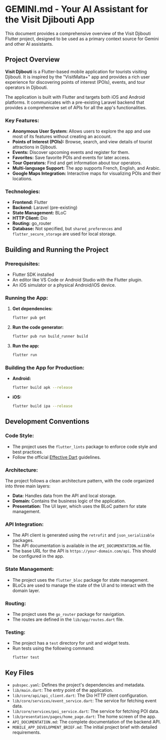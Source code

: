 # GEMINI.md - Your AI Assistant for the Visit Djibouti App

This document provides a comprehensive overview of the Visit Djibouti Flutter project, designed to be used as a primary context source for Gemini and other AI assistants.

## Project Overview

**Visit Djibouti** is a Flutter-based mobile application for tourists visiting Djibouti. It is inspired by the "VisitMalta+" app and provides a rich user experience for discovering points of interest (POIs), events, and tour operators in Djibouti.

The application is built with Flutter and targets both iOS and Android platforms. It communicates with a pre-existing Laravel backend that provides a comprehensive set of APIs for all the app's functionalities.

### Key Features:

*   **Anonymous User System:** Allows users to explore the app and use most of its features without creating an account.
*   **Points of Interest (POIs):** Browse, search, and view details of tourist attractions in Djibouti.
*   **Events:** Discover upcoming events and register for them.
*   **Favorites:** Save favorite POIs and events for later access.
*   **Tour Operators:** Find and get information about tour operators.
*   **Multi-language Support:** The app supports French, English, and Arabic.
*   **Google Maps Integration:** Interactive maps for visualizing POIs and their locations.

### Technologies:

*   **Frontend:** Flutter
*   **Backend:** Laravel (pre-existing)
*   **State Management:** BLoC
*   **HTTP Client:** Dio
*   **Routing:** go_router
*   **Database:** Not specified, but `shared_preferences` and `flutter_secure_storage` are used for local storage.

## Building and Running the Project

### Prerequisites:

*   Flutter SDK installed
*   An editor like VS Code or Android Studio with the Flutter plugin.
*   An iOS simulator or a physical Android/iOS device.

### Running the App:

1.  **Get dependencies:**
    ```bash
    flutter pub get
    ```
2.  **Run the code generator:**
    ```bash
    flutter pub run build_runner build
    ```
3.  **Run the app:**
    ```bash
    flutter run
    ```

### Building the App for Production:

*   **Android:**
    ```bash
    flutter build apk --release
    ```
*   **iOS:**
    ```bash
    flutter build ipa --release
    ```

## Development Conventions

### Code Style:

*   The project uses the `flutter_lints` package to enforce code style and best practices.
*   Follow the official [Effective Dart](https://dart.dev/effective-dart) guidelines.

### Architecture:

The project follows a clean architecture pattern, with the code organized into three main layers:

*   **Data:** Handles data from the API and local storage.
*   **Domain:** Contains the business logic of the application.
*   **Presentation:** The UI layer, which uses the BLoC pattern for state management.

### API Integration:

*   The API client is generated using the `retrofit` and `json_serializable` packages.
*   The API documentation is available in the `API_DOCUMENTATION.md` file.
*   The base URL for the API is `https://your-domain.com/api`. This should be configured in the app.

### State Management:

*   The project uses the `flutter_bloc` package for state management.
*   BLoCs are used to manage the state of the UI and to interact with the domain layer.

### Routing:

*   The project uses the `go_router` package for navigation.
*   The routes are defined in the `lib/app/routes.dart` file.

### Testing:

*   The project has a `test` directory for unit and widget tests.
*   Run tests using the following command:
    ```bash
    flutter test
    ```

## Key Files

*   `pubspec.yaml`: Defines the project's dependencies and metadata.
*   `lib/main.dart`: The entry point of the application.
*   `lib/core/api/api_client.dart`: The Dio HTTP client configuration.
*   `lib/core/services/event_service.dart`: The service for fetching event data.
*   `lib/core/services/poi_service.dart`: The service for fetching POI data.
*   `lib/presentation/pages/home_page.dart`: The home screen of the app.
*   `API_DOCUMENTATION.md`: The complete documentation of the backend API.
*   `MOBILE_APP_DEVELOPMENT_BRIEF.md`: The initial project brief with detailed requirements.
